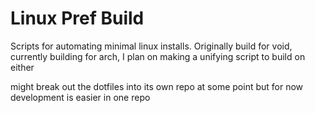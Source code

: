 # Linux Pref Build
Scripts for automating minimal linux installs.
Originally build for void, currently building for arch, 
I plan on making a unifying script to build on either

might break out the dotfiles into its own repo at some point but for now development is easier in one repo
